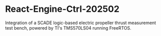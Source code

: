 # React-Engine-Ctrl-202502
Integration of a SCADE logic-based electric propeller thrust measurement test bench, powered by TI's TMS570LS04 running FreeRTOS.
